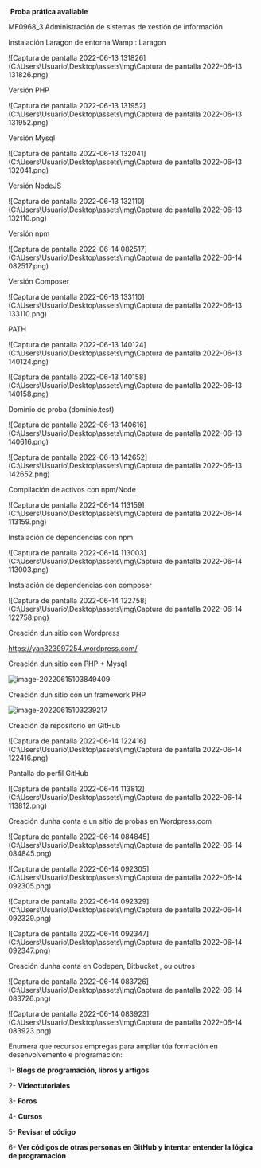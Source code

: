 ​                                                                    **Proba prática avaliable**

MF0968_3 Administración de sistemas de xestión de información

Instalación Laragon de entorna Wamp : Laragon

![Captura de pantalla 2022-06-13 131826](C:\Users\Usuario\Desktop\assets\img\Captura de pantalla 2022-06-13 131826.png)



Versión PHP

![Captura de pantalla 2022-06-13 131952](C:\Users\Usuario\Desktop\assets\img\Captura de pantalla 2022-06-13 131952.png)

Versión Mysql

![Captura de pantalla 2022-06-13 132041](C:\Users\Usuario\Desktop\assets\img\Captura de pantalla 2022-06-13 132041.png)



Versión NodeJS

![Captura de pantalla 2022-06-13 132110](C:\Users\Usuario\Desktop\assets\img\Captura de pantalla 2022-06-13 132110.png)



Versión npm



![Captura de pantalla 2022-06-14 082517](C:\Users\Usuario\Desktop\assets\img\Captura de pantalla 2022-06-14 082517.png)





Versión Composer

![Captura de pantalla 2022-06-13 133110](C:\Users\Usuario\Desktop\assets\img\Captura de pantalla 2022-06-13 133110.png)

PATH

![Captura de pantalla 2022-06-13 140124](C:\Users\Usuario\Desktop\assets\img\Captura de pantalla 2022-06-13 140124.png)



![Captura de pantalla 2022-06-13 140158](C:\Users\Usuario\Desktop\assets\img\Captura de pantalla 2022-06-13 140158.png)



Dominio de proba (dominio.test)



![Captura de pantalla 2022-06-13 140616](C:\Users\Usuario\Desktop\assets\img\Captura de pantalla 2022-06-13 140616.png)





![Captura de pantalla 2022-06-13 142652](C:\Users\Usuario\Desktop\assets\img\Captura de pantalla 2022-06-13 142652.png)





Compilación de activos con npm/Node

![Captura de pantalla 2022-06-14 113159](C:\Users\Usuario\Desktop\assets\img\Captura de pantalla 2022-06-14 113159.png)

Instalación de dependencias con npm

![Captura de pantalla 2022-06-14 113003](C:\Users\Usuario\Desktop\assets\img\Captura de pantalla 2022-06-14 113003.png)

Instalación de dependencias con composer

![Captura de pantalla 2022-06-14 122758](C:\Users\Usuario\Desktop\assets\img\Captura de pantalla 2022-06-14 122758.png)



Creación dun sitio con Wordpress

https://yan323997254.wordpress.com/





Creación dun sitio con PHP + Mysql

![image-20220615103849409](C:\Users\Usuario\AppData\Roaming\Typora\typora-user-images\image-20220615103849409.png)







Creación dun sitio con un framework PHP

![image-20220615103239217](C:\Users\Usuario\AppData\Roaming\Typora\typora-user-images\image-20220615103239217.png)





Creación de repositorio en GitHub  

![Captura de pantalla 2022-06-14 122416](C:\Users\Usuario\Desktop\assets\img\Captura de pantalla 2022-06-14 122416.png)



Pantalla do perfil GitHub

![Captura de pantalla 2022-06-14 113812](C:\Users\Usuario\Desktop\assets\img\Captura de pantalla 2022-06-14 113812.png)



Creación dunha conta e un sitio de probas en Wordpress.com

![Captura de pantalla 2022-06-14 084845](C:\Users\Usuario\Desktop\assets\img\Captura de pantalla 2022-06-14 084845.png)







![Captura de pantalla 2022-06-14 092305](C:\Users\Usuario\Desktop\assets\img\Captura de pantalla 2022-06-14 092305.png)

![Captura de pantalla 2022-06-14 092329](C:\Users\Usuario\Desktop\assets\img\Captura de pantalla 2022-06-14 092329.png)

![Captura de pantalla 2022-06-14 092347](C:\Users\Usuario\Desktop\assets\img\Captura de pantalla 2022-06-14 092347.png)



Creación dunha conta en Codepen, Bitbucket , ou outros 



![Captura de pantalla 2022-06-14 083726](C:\Users\Usuario\Desktop\assets\img\Captura de pantalla 2022-06-14 083726.png)





![Captura de pantalla 2022-06-14 083923](C:\Users\Usuario\Desktop\assets\img\Captura de pantalla 2022-06-14 083923.png)

Enumera que recursos empregas para ampliar túa formación en desenvolvemento e programación:



1- **Blogs de programación, libros y artigos**

2- **Videotutoriales**

3- **Foros**

4- **Cursos**

5- **Revisar el código**

6- **Ver códigos de otras personas en GitHub y intentar entender la lógica de programación**

